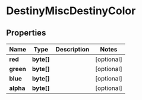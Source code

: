 
# DestinyMiscDestinyColor

## Properties
Name | Type | Description | Notes
------------ | ------------- | ------------- | -------------
**red** | **byte[]** |  |  [optional]
**green** | **byte[]** |  |  [optional]
**blue** | **byte[]** |  |  [optional]
**alpha** | **byte[]** |  |  [optional]



